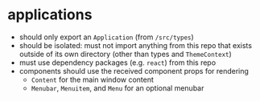 # applications

- should only export an `Application` (from `/src/types`)
- should be isolated: must not import anything from this repo that exists outside of its own directory (other than types and `ThemeContext`)
- must use dependency packages (e.g. `react`) from this repo
- components should use the received component props for rendering
  - `Content` for the main window content
  - `Menubar`, `Menuitem`, and `Menu` for an optional menubar
